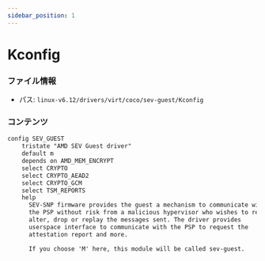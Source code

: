 ```yaml
---
sidebar_position: 1
---
```

# Kconfig

### ファイル情報

- パス: `linux-v6.12/drivers/virt/coco/sev-guest/Kconfig`

### コンテンツ

```txt
config SEV_GUEST
	tristate "AMD SEV Guest driver"
	default m
	depends on AMD_MEM_ENCRYPT
	select CRYPTO
	select CRYPTO_AEAD2
	select CRYPTO_GCM
	select TSM_REPORTS
	help
	  SEV-SNP firmware provides the guest a mechanism to communicate with
	  the PSP without risk from a malicious hypervisor who wishes to read,
	  alter, drop or replay the messages sent. The driver provides
	  userspace interface to communicate with the PSP to request the
	  attestation report and more.

	  If you choose 'M' here, this module will be called sev-guest.

```
